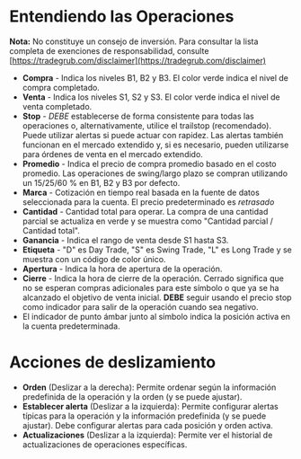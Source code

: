 # **Entendiendo las Operaciones**

**Nota:** No constituye un consejo de inversión. Para consultar la lista completa de exenciones de responsabilidad, consulte [https://tradegrub.com/disclaimer](https://tradegrub.com/disclaimer)

- **Compra** - Indica los niveles B1, B2 y B3. El color verde indica el nivel de compra completado.
- **Venta** - Indica los niveles S1, S2 y S3. El color verde indica el nivel de venta completado.
- **Stop** - *DEBE* establecerse de forma consistente para todas las operaciones o, alternativamente, utilice el trailstop (recomendado). Puede utilizar alertas si puede actuar con rapidez. Las alertas también funcionan en el mercado extendido y, si es necesario, pueden utilizarse para órdenes de venta en el mercado extendido.
- **Promedio** - Indica el precio de compra promedio basado en el costo promedio. Las operaciones de swing/largo plazo se compran utilizando un 15/25/60 % en B1, B2 y B3 por defecto.
- **Marca** - Cotización en tiempo real basada en la fuente de datos seleccionada para la cuenta. El precio predeterminado es *retrasado*
- **Cantidad** - Cantidad total para operar. La compra de una cantidad parcial se actualiza en verde y se muestra como "Cantidad parcial / Cantidad total".
- **Ganancia** - Indica el rango de venta desde S1 hasta S3.
- **Etiqueta** - "D" es Day Trade, "S" es Swing Trade, "L" es Long Trade y se muestra con un código de color único.
- **Apertura** - Indica la hora de apertura de la operación.
- **Cierre** - Indica la hora de cierre de la operación. Cerrado significa que no se esperan compras adicionales para este símbolo o que ya se ha alcanzado el objetivo de venta inicial. **DEBE** seguir usando el precio stop como indicador para salir de la operación cuando sea negativo.
- El indicador de punto ámbar junto al símbolo indica la posición activa en la cuenta predeterminada.

# Acciones de deslizamiento
- **Orden** (Deslizar a la derecha): Permite ordenar según la información predefinida de la operación y la orden (y se puede ajustar).
- **Establecer alerta** (Deslizar a la izquierda): Permite configurar alertas típicas para la operación y la información predefinida (y se puede ajustar). Debe configurar alertas para cada posición y orden activa.
- **Actualizaciones** (Deslizar a la izquierda): Permite ver el historial de actualizaciones de operaciones específicas.

